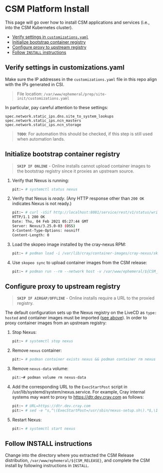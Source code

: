 # CSM Platform Install

This page will go over how to install CSM applications and services (i.e., into
the CSM Kubernetes cluster).

* [Verify settings in `customizations.yaml`](#verify-customizations)
* [Initialize bootstrap container registry](#init-bootstrap-registry)
* [Configure proxy to upstream registry](#registry-proxy)
* [Follow `INSTALL` instructions](#install)


<a name="verfy-customizations" ></a>
## Verify settings in customizations.yaml

Make sure the IP addresses in the `customizations.yaml` file in this repo align
with the IPs generated in CSI.

> File location: `/var/www/ephemeral/prep/site-init/customizations.yaml`

In particular, pay careful attention to these settings:

```
spec.network.static_ips.dns.site_to_system_lookups
spec.network.static_ips.ncn_masters
spec.network.static_ips.ncn_storage
```

> **`TODO`**: For automation this should be checked, if this step is still used
> when automation lands.


<a name="init-bootstrap-registry"></a>
## Initialize bootstrap container registry

> **`SKIP IF ONLINE`** - Online installs cannot upload container images to the
> bootstrap registry since it proxies an upstream source.

1.  Verify that Nexus is running:

    ```bash
    pit:~ # systemctl status nexus
    ```

2.  Verify that Nexus is _ready_. (Any HTTP response other than `200 OK`
    indicates Nexus is not ready.)

    ```bash
    pit:~ # curl -sSif http://localhost:8081/service/rest/v1/status/writable
    HTTP/1.1 200 OK
    Date: Thu, 04 Feb 2021 05:27:44 GMT
    Server: Nexus/3.25.0-03 (OSS)
    X-Content-Type-Options: nosniff
    Content-Length: 0

    ```

3.  Load the skopeo image installed by the cray-nexus RPM:

    ```bash
    pit:~ # podman load -i /var/lib/cray/container-images/cray-nexus/skopeo-stable.tar
    ```

4.  Use `skopeo sync` to upload container images from the CSM release:

    ```bash
    pit:~ # podman run --rm --network host -v /var/www/ephemeral/${CSM_RELEASE}/docker/dtr.dev.cray.com:/images:ro quay.io/skopeo/stable sync --scoped --src dir --dest docker --dest-tls-verify=false --dest-creds admin:admin123 /images localhost:5000
    ```


<a name="#registry-proxy"></a>
## Configure proxy to upstream registry

> **`SKIP IF AIRGAP/OFFLINE`** - Online installs require a URL to the proxied
> registry.

The default configuration sets up the Nexus registry on the LiveCD as `type:
hosted` and container images must be imported ([see
above](#init-bootstrap-registry)). In order to proxy container images from an
upstream registry:

1.  Stop Nexus:

    ```bash
    pit:~ # systemctl stop nexus
    ```

2.  Remove `nexus` container:

    ```bash
    pit:~ # podman container exists nexus && podman container rm nexus
    ```

3.  Remove `nexus-data` volume:

    ```bash
    pit:~# podman volume rm nexus-data
    ```

4.  Add the corresponding URL to the `ExecStartPost` script in
    /usr/lib/systemd/system/nexus.service. For example, Cray internal systems
    may want to proxy to https://dtr.dev.cray.com as follows:

    ```bash
    pit:~ # URL=https://dtr.dev.cray.com
    pit:~ # sed -e "s,^\(ExecStartPost=/usr/sbin/nexus-setup.sh\).*$,\1 $URL," -i /usr/lib/systemd/system/nexus.service
    ```

5.  Restart Nexus:

    ```bash
    pit:~ # systemctl start nexus
    ```


<a name="install"></a>
## Follow INSTALL instructions

Change into the directory where you extracted the CSM Release distribution,
`/var/www/ephemeral/${CSM_RELEASE}`, and complete the CSM install by following
instructions in `INSTALL`.
